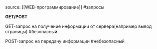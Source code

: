 source: [[WEB-программирование]]
#запросы

**GET/POST**

GET-запрос на получение информации от сервера(например вывод страницы) #безопасный

POST-запрос на передачу информации #небезопасный